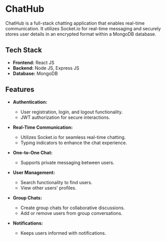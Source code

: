 # ChatHub

ChatHub is a full-stack chatting application that enables real-time communication. It utilizes Socket.io for real-time messaging and securely stores user details in an encrypted format within a MongoDB database.

## Tech Stack

- **Frontend:** React JS
- **Backend:** Node JS, Express JS
- **Database:** MongoDB

## Features

- **Authentication:**
  - User registration, login, and logout functionality.
  - JWT authorization for secure interactions.

- **Real-Time Communication:**
  - Utilizes Socket.io for seamless real-time chatting.
  - Typing indicators to enhance the chat experience.

- **One-to-One Chat:**
  - Supports private messaging between users.

- **User Management:**
  - Search functionality to find users.
  - View other users' profiles.

- **Group Chats:**
  - Create group chats for collaborative discussions.
  - Add or remove users from group conversations.

- **Notifications:**
  - Keeps users informed with notifications.


